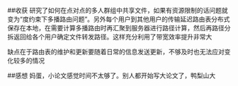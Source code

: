 ##收获
研究了如何在点对点的多人群组中共享文件，如果有资源限制的话问题就变为“度约束下多播路由问题”。另外每个用户到其他用户的传输延迟路由表分布式保存在本地，在需要计算多播路由时再汇聚到服务器进行路径计算，然后再路径分拆返回给各个用户确定文件转发路径。这样充分利用了带宽效率提升非常大

缺点在于路由表的维护和更新要随着日常的信息发送更新，不够及时也无法应对变化较多的情况

##感想
妈蛋，小论文感觉时间不太够了。别人都开始写大论文了，鸭梨山大